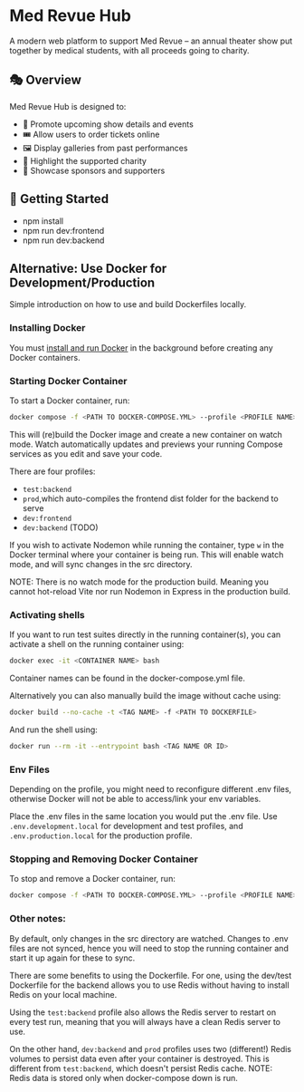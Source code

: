 # Med Revue Hub

A modern web platform to support Med Revue – an annual theater show put together by medical students, with all proceeds going to charity.

## 🎭 Overview

Med Revue Hub is designed to:

- 📅 Promote upcoming show details and events
- 🎟️ Allow users to order tickets online
- 🖼️ Display galleries from past performances
- 💖 Highlight the supported charity
- 🎉 Showcase sponsors and supporters

## 🔧 Getting Started

- npm install
- npm run dev:frontend
- npm run dev:backend

## Alternative: Use Docker for Development/Production

Simple introduction on how to use and build Dockerfiles locally.

### Installing Docker

You must [install and run Docker](https://docs.docker.com/engine/install/) in the background before creating any Docker containers.

### Starting Docker Container

To start a Docker container, run:

```bash
docker compose -f <PATH TO DOCKER-COMPOSE.YML> --profile <PROFILE NAME> up --build
```

This will (re)build the Docker image and create a new container on watch mode. Watch automatically updates and previews your running Compose services as you edit and save your code.

There are four profiles:

- `test:backend`
- `prod`,which auto-compiles the frontend dist folder for the backend to serve
- `dev:frontend`
- `dev:backend` (TODO)

If you wish to activate Nodemon while running the container, type `w` in the Docker terminal where your container is being run. This will enable watch mode, and will sync changes in the src directory.

NOTE: There is no watch mode for the production build. Meaning you cannot hot-reload Vite nor run Nodemon in Express in the production build.

### Activating shells

If you want to run test suites directly in the running container(s), you can activate a shell on the running container using:

```bash
docker exec -it <CONTAINER NAME> bash
```

Container names can be found in the docker-compose.yml file.

Alternatively you can also manually build the image without cache using:

```bash
docker build --no-cache -t <TAG NAME> -f <PATH TO DOCKERFILE>
```

And run the shell using:

```bash
docker run --rm -it --entrypoint bash <TAG NAME OR ID>
```

### Env Files

Depending on the profile, you might need to reconfigure different .env files, otherwise Docker will not be able to access/link your env variables.

Place the .env files in the same location you would put the .env file. Use `.env.development.local` for development and test profiles, and `.env.production.local` for the production profile.

### Stopping and Removing Docker Container

To stop and remove a Docker container, run:

```bash
docker compose -f <PATH TO DOCKER-COMPOSE.YML> --profile <PROFILE NAME> down
```

### Other notes:

By default, only changes in the src directory are watched. Changes to .env files are not synced, hence you will need to stop the running container and start it up again for these to sync.

There are some benefits to using the Dockerfile. For one, using the dev/test Dockerfile for the backend allows you to use Redis without having to install Redis on your local machine.

Using the `test:backend` profile also allows the Redis server to restart on every test run, meaning that you will always have a clean Redis server to use.

On the other hand, `dev:backend` and `prod` profiles uses two (different!) Redis volumes to persist data even after your container is destroyed. This is different from `test:backend`, which doesn't persist Redis cache. NOTE: Redis data is stored only when docker-compose down is run.
